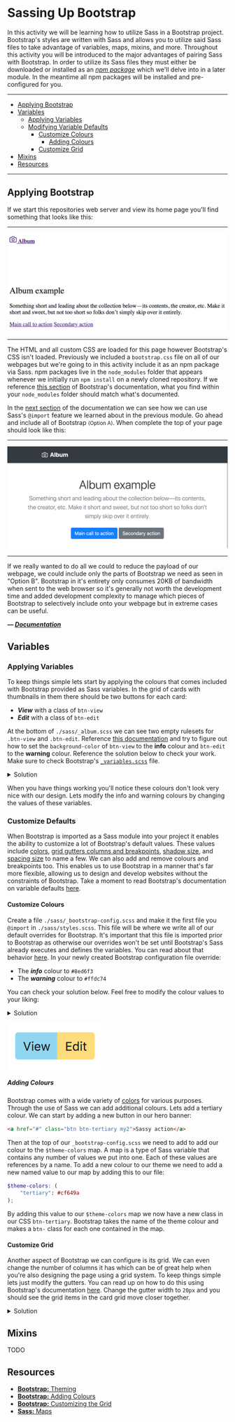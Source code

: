 # Sassing Up Bootstrap

In this activity we will be learning how to utilize Sass in a Bootstrap project. Bootstrap's styles are written with Sass and allows you to utilize said Sass files to take advantage of variables, maps, mixins, and more. Throughout this activity you will be introduced to the major advantages of pairing Sass with Bootstrap. In order to utilize its Sass files they must either be downloaded or installed as an [_npm package_](https://www.npmjs.com/) which we'll delve into in a later module. In the meantime all npm packages will be installed and pre-configured for you.

***
- [Applying Bootstrap](#applying-bootstrap)
- [Variables](#variables)
	- [Applying Variables](#applying-variables)
	- [Modifying Variable Defaults](#modifying-variable-defaults)
		- [Customize Colours](#customize-colours)
			- [Adding Colours](#adding-colours)
		- [Customize Grid](#customize-grid)
- [Mixins](#mixins)
- [Resources](#resources)
***




## Applying Bootstrap

If we start this repositories web server and view its home page you'll find something that looks like this:

***
![Initial page](.readme-assets/initial-page.png)
***

The HTML and all custom CSS are loaded for this page however Bootstrap's CSS isn't loaded. Previously we included a `bootstrap.css` file on all of our webpages but we're going to in this activity include it as an npm package via Sass. npm packages live in the `node_modules` folder that appears whenever we initially run `npm install` on a newly cloned repository. If we reference [this section](https://getbootstrap.com/docs/4.3/getting-started/theming/#file-structure) of Bootstrap's documentation, what you find within your `node_modules` folder should match what's documented.

In the [next section](https://getbootstrap.com/docs/4.3/getting-started/theming/#importing) of the documentation we can see how we can use Sass's `@import` feature we learned about in the previous module. Go ahead and include all of Bootstrap <small>(Option A)</small>. When complete the top of your page should look like this:

***
![webpage after bootstrap is imported](.readme-assets/import-bootstrap.png)
***

If we really wanted to do all we could to reduce the payload of our webpage, we could include only the parts of Bootstrap we need as seen in "Option B". Bootstrap in it's entirety only consumes 20KB of bandwidth when sent to the web browser so it's generally not worth the development time and added development complexity to manage which pieces of Bootstrap to selectively include onto your webpage but in extreme cases can be useful.

***&mdash; [Documentation](https://getbootstrap.com/docs/4.3/getting-started/theming/#importing)***




## Variables

### Applying Variables

To keep things simple lets start by applying the colours that comes included with Bootstrap provided as Sass variables. In the grid of cards with thumbnails in them there should be two buttons for each card:

- ***View*** with a class of `btn-view`
- ***Edit*** with a class of `btn-edit`

At the bottom of `./sass/_album.scss` we can see two empty rulesets for `.btn-view` and `.btn-edit`. Reference [this documentation](https://getbootstrap.com/docs/4.3/getting-started/theming/#color) and try to figure out how to set the `background-color` of `btn-view` to the **info** colour and `btn-edit` to the **warning** colour. Reference the solution below to check your work. Make sure to check Bootstrap's [`_variables.scss`](https://github.com/twbs/bootstrap/blob/57edecbfb86cc7708023526c05ba384f8aa5d220/scss/_variables.scss#L69) file.

<details>
  <summary>Solution</summary>

  ```scss
.btn-view {
	background-color: $info;
}

.btn-edit {
	background-color: $warning;
}
  ```

</details>

When you have things working you'll notice these colours don't look very nice with our design. Lets modify the info and warning colours by changing the values of these variables.



### Customize Defaults

When Bootstrap is imported as a Sass module into your project it enables the ability to customize a lot of Bootstrap's default values. These values include [colors](https://getbootstrap.com/docs/4.3/utilities/colors/), [grid gutters columns and breakpoints](https://getbootstrap.com/docs/4.3/layout/grid/#variables), [shadow size](https://getbootstrap.com/docs/4.3/utilities/shadows/), and [spacing size](https://getbootstrap.com/docs/4.3/utilities/spacing/) to name a few. We can also add and remove colours and breakpoints too. This enables us to use Bootstrap in a manner that's far more flexible, allowing us to design and develop websites without the constraints of Bootstrap. Take a moment to read Bootstrap's documentation on variable defaults [here](https://getbootstrap.com/docs/4.3/getting-started/theming/#variable-defaults).


#### Customize Colours

Create a file `./sass/_bootstrap-config.scss` and make it the first file you `@import` in `./sass/styles.scss`. This file will be where we write all of our default overrides for Bootstrap. It's important that this file is imported prior to Bootstrap as otherwise our overrides won't be set until Bootstrap's Sass already executes and defines the variables. You can read about that behavior [here](https://getbootstrap.com/docs/4.3/getting-started/theming/#variable-defaults). In your newly created Bootstrap configuration file override:

- The ***info*** colour to `#8ed6f3`
- The ***warning*** colour to `#ffdc74`

You can check your solution below. Feel free to modify the colour values to your liking:

<details>
  <summary>Solution</summary>

  ```scss
$info: #8ed6f3;
$warning: #ffdc74;
  ```

</details>

![buttons with modified colour values](.readme-assets/colour-override-buttons.png)

##### Adding Colours

Bootstrap comes with a wide variety of [colors](https://getbootstrap.com/docs/4.3/getting-started/theming/#color) for various purposes. Through the use of Sass we can add additional colours. Lets add a tertiary colour. We can start by adding a new button in our hero banner:

```html
<a href="#" class="btn btn-tertiary my2">Sassy action</a>
```

Then at the top of our `_bootstrap-config.scss` we need to add to add our colour to the `$theme-colors` map. A map is a type of Sass variable that contains any number of values we put into one. Each of these values are references by a name. To add a new colour to our theme we need to add a new named value to our map by adding this to our file:

```scss
$theme-colors: (
	"tertiary": #cf649a
);
```

By adding this value to our `$theme-colors` map we now have a new class in our CSS `btn-tertiary`. Bootstrap takes the name of the theme colour and makes a `btn-` class for each one contained in the map.


#### Customize Grid

Another aspect of Bootstrap we can configure is its grid. We can even change the number of columns it has which can be of great help when you're also designing the page using a grid system. To keep things simple lets just modify the gutters. You can read up on how to do this using Bootstrap's documentation [here](https://getbootstrap.com/docs/4.3/layout/grid/#columns-and-gutters). Change the gutter width to `20px` and you should see the grid items in the card grid move closer together.

<details>
  <summary>Solution</summary>

  ```scss
$grid-gutter-width: 20px;
  ```

</details>




## Mixins

TODO




## Resources

- [**Bootstrap:** Theming](https://getbootstrap.com/docs/4.3/getting-started/theming/)
- [**Bootstrap:** Adding Colours](https://getbootstrap.com/docs/4.3/getting-started/theming/#add-to-map)
- [**Bootstrap:** Customizing the Grid](https://getbootstrap.com/docs/4.3/layout/grid/#customizing-the-grid)
- [**Sass:** Maps](https://sass-lang.com/documentation/values/maps)
